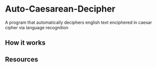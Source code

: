 # Auto-Caesarean-Decipher
A program that automatically deciphers english text enciphered in caesar cipher via language recognition


## How it works

## Resources
